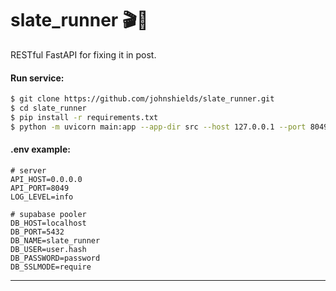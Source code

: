 # slate_runner 🎬🐍
RESTful FastAPI for fixing it in post.

#### Run service:
```bash
$ git clone https://github.com/johnshields/slate_runner.git
$ cd slate_runner
$ pip install -r requirements.txt
$ python -m uvicorn main:app --app-dir src --host 127.0.0.1 --port 8049
```

#### .env example:
```dotenv
# server
API_HOST=0.0.0.0
API_PORT=8049
LOG_LEVEL=info

# supabase pooler
DB_HOST=localhost
DB_PORT=5432
DB_NAME=slate_runner
DB_USER=user.hash
DB_PASSWORD=password
DB_SSLMODE=require
```

---
